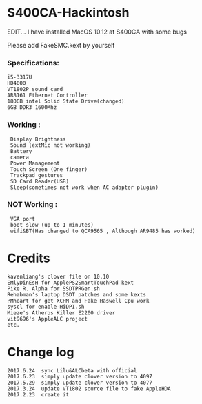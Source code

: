 # S400CA-Hackintosh
EDIT...
I have installed MacOS 10.12 at S400CA with some bugs

Please add FakeSMC.kext by yourself

### Specifications:

    i5-3317U
    HD4000 
    VT1802P sound card
    AR8161 Ethernet Controller
    180GB intel Solid State Drive(changed)
    6GB DDR3 1600Mhz
### Working :

     Display Brightness
     Sound (extMic not working)
     Battery
     camera
     Power Management
     Touch Screen (One finger)
     Trackpad gestures
     SD Card Reader(USB)
     Sleep(sometimes not work when AC adapter plugin)
### NOT Working :
     VGA port
     boot slow (up to 1 minutes)
     wifi&BT(Has changed to QCA9565 , Although AR9485 has worked)
# Credits
    kavenliang's clover file on 10.10
    EMlyDinEsH for ApplePS2SmartTouchPad kext
    Pike R. Alpha for SSDTPRGen.sh
    Rehabman's laptop DSDT patches and some kexts
    PMheart for get XCPM and Fake Haswell Cpu work
    syscl for enable-HiDPI.sh
    Mieze's Atheros Killer E2200 driver
    vit9696's AppleALC project
    etc.

# Change log

    2017.6.24  sync Lilu&ALCbeta with official
    2017.6.23  simply update clover version to 4097
    2017.5.29  simply update clover version to 4077
    2017.3.24  update VT1802 source file to fake AppleHDA
    2017.2.23  create it
